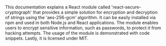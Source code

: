 This documentation explains a React module called 'react-secure-cryptograph' that provides a simple solution for encryption and decryption of strings using the 'aes-256-gcm' algorithm. It can be easily installed via npm and used in both Node.js and React applications. The module enables users to encrypt sensitive information, such as passwords, to protect it from hacking attempts. The usage of the module is demonstrated with code snippets. Lastly, it is licensed under MIT.
